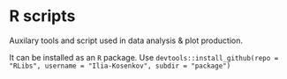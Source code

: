 # R scripts
Auxilary tools and script used in data analysis & plot production.

It can be installed as an `R` package. Use `devtools::install_github(repo = "RLibs", username = "Ilia-Kosenkov", subdir = "package")`
